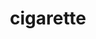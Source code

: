 ---
layout: objects
title: cigarette
emoji: cigarette
permalink: 🚬.html
image: assets/img/3moji/cigarette.png
---